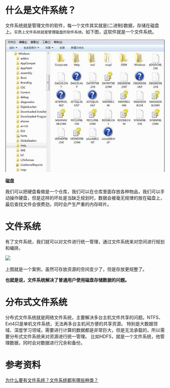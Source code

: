 # 什么是文件系统？

文件系统就是管理文件的软件，每一个文件其实就是(二进制)数据，存储在磁盘上。`实质上文件系统就是管理磁盘的软件系统。`如下图，这软件就是一个文件系统。

![](../../img/2019/文件系统.jpg)

**磁盘**

我们可以把硬盘看做是一个仓库，我们可以在仓库里面存放各种物品，我们可以手动操作硬盘，但是这样的坏处是当缺乏规划时，数据会被毫无规律的放在磁盘上，最后查找文件会很费劲，同时会产生严重的内存碎片。

# 文件系统

有了文件系统，我们就可以对文件进行统一管理，通过文件系统来对空间进行规划和编排。

![](/Users/huyuanfu/Documents/product/learnProject/my-blog/img/2019/Ext4文件系统.jpg)

上图就是一个案例，虽然可存放资源的空间变少了，但是存放更规整了。

**也就是说，文件系统解决了普通用户使用磁盘存储数据的问题。**



# 分布式文件系统

分布式文件系统就是网络文件系统，主要解决多台主机文件共享的问题。NTFS、Ext4只是单机文件系统，无法再多台主机间方便的共享资源。
特别是大数据领域、深度学习领域，需要进行计算的数据都是非常巨大，但是无法承载的，所以需要分布式文件系统来对资源进行统一管理。
比如HDFS，就是一个文件系统，他管理数据，同时会对数据进行冗余和备份。



# 参考资料

[为什么要有文件系统？文件系统都有哪些种类？](https://baijiahao.baidu.com/s?id=1634753610969441559&wfr=spider&for=pc)